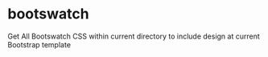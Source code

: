 # bootswatch
Get All Bootswatch CSS within current directory to include design at current Bootstrap template
